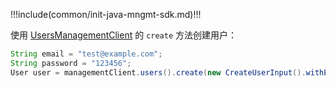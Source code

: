 !!!include(common/init-java-mngmt-sdk.md)!!!

使用 [UsersManagementClient](/reference-new/standard-web-application/sdk-for-java/management/UsersManagementClient.md) 的 `create` 方法创建用户：

```java
String email = "test@example.com";
String password = "123456";
User user = managementClient.users().create(new CreateUserInput().withEmail(email).withPassword(password)).execute();
```